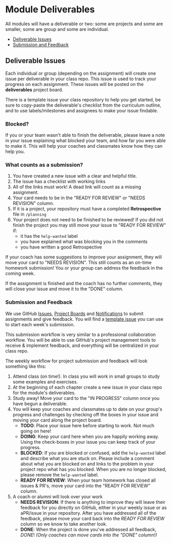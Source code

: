 # Module Deliverables

All modules will have a deliverable or two: some are projects and some are
smaller, some are group and some are individual.

- [Deliverable Issues](module-deliverables.md#deliverable-issues)
- [Submission and Feedback](module-deliverables.md#submission-and-feedback)

## Deliverable Issues

Each individual or group \(depending on the assignment\) will create one issue
per deliverable in your class repo. This issue is used to track your progress on
each assignment. These issues will be posted on the **deliverables** project
board.

There is a template issue your class repository to help you get started, be sure
to copy-paste the deliverable's checklist from the curriculum outline, and to
use labels/milestones and assignees to make your issue findable.

### Blocked?

If you or your team wasn't able to finish the deliverable, please leave a note
in your issue explaining what blocked your team, and how far you were able to
make it. This will help your coaches and classmates know how they can help you.

### What counts as a submission?

1. You have created a new issue with a clear and helpful title.
2. The issue has a checklist with working links
3. All of the links must work! A dead link will count as a missing assignment.
4. Your card needs to be in the "READY FOR REVIEW" or "NEEDS REVISION" column.
5. If it is a project, your repository must have a completed **Retrospective**
   file in `/planning`
6. Your project does not need to be finished to be reviewed! If you did not
   finish the project you may still move your issue to "READY FOR REVIEW" if:
   - it has the `help-wanted` label
   - you have explained what was blocking you in the comments
   - you have written a good Retrospective

If your coach has some suggestions to improve your assignment, they will move
your card to "NEEDS REVISION". This still counts as an on-time homework
submission! You or your group can address the feedback in the coming week.

If the assignment is finished and the coach has no further comments, they will
close your issue and move it to the "DONE" column.

### Submission and Feedback

We use GitHub
[Issues](https://help.github.com/en/github/managing-your-work-on-github/about-issues),
[Project Boards](https://codeburst.io/an-introduction-to-github-deliverable-boards-2944e6ffbf3c)
and
[Notifications](https://help.github.com/en/github/receiving-notifications-about-activity-on-github/about-notifications)
to submit assignments and give feedback. You will find a
[template issue](https://help.github.com/en/github/building-a-strong-community/about-issue-and-pull-request-templates)
you can use to start each week's submission.

This submission workflow is very similar to a professional collaboration
workflow. You will be able to use GitHub's project management tools to receive &
implement feedback, and everything will be centralized in your class repo.

The weekly workflow for project submission and feedback will look something like
this:

1. Attend class \(on time!\). In class you will work in small groups to study
   some examples and exercises.
2. At the beginning of each chapter create a new issue in your class repo for
   the module's deliverables.
3. Study away! Move your card to the "IN PROGRESS" column once you have begun a
   deliverable.
4. You will keep your coaches and classmates up to date on your group's progress
   and challenges by checking off the boxes in your issue and moving your card
   along the project board.
   - **TODO**: Place your issue here before starting to work. Not much going on
     here!
   - **DOING**: Keep your card here when you are happily working away. Using the
     check-boxes in your issue you can keep track of your progress.
   - **BLOCKED**: If you are blocked or confused, add the `help-wanted` label
     and describe what you are stuck on. Please include a comment about what you
     are blocked on and links to the problem in your project repo what has you
     blocked. When you are no longer blocked, please remove the `help-wanted`
     label.
   - **READY FOR REVIEW**: When your team homework has closed all issues & PR's,
     move your card into the "READY FOR REVIEW" column.
5. A coach or alumni will look over your work
   - **NEEDS REVISION**: If there is anything to improve they will leave their
     feedback for you directly on GitHub, either in your weekly issue or as
     aPR/issue in your repository. After you have addressed all of the feedback,
     please move your card back into the _READY FOR REVIEW_ column so we know to
     take another look.
   - **DONE**: When the project is done you've addressed all feedback, _DONE_!
     _\(Only coaches can move cards into the "DONE" column!\)_
